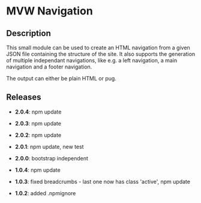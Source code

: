 # MVW Navigation
## Description
This small module can be used to create an HTML navigation from a given JSON file
containing the structure of the site. It also supports the generation of
multiple independant navigations, like e.g. a left navigation, a main navigation
and a footer navigation.

The output can either be plain HTML or pug.

## Releases
- **2.0.4**: npm update
- **2.0.3**: npm update
- **2.0.2**: npm update
- **2.0.1**: npm update, new test
- **2.0.0**: bootstrap independent

- **1.0.4**: npm update
- **1.0.3**: fixed breadcrumbs - last one now has class 'active', npm update
- **1.0.2**: added .npmignore
